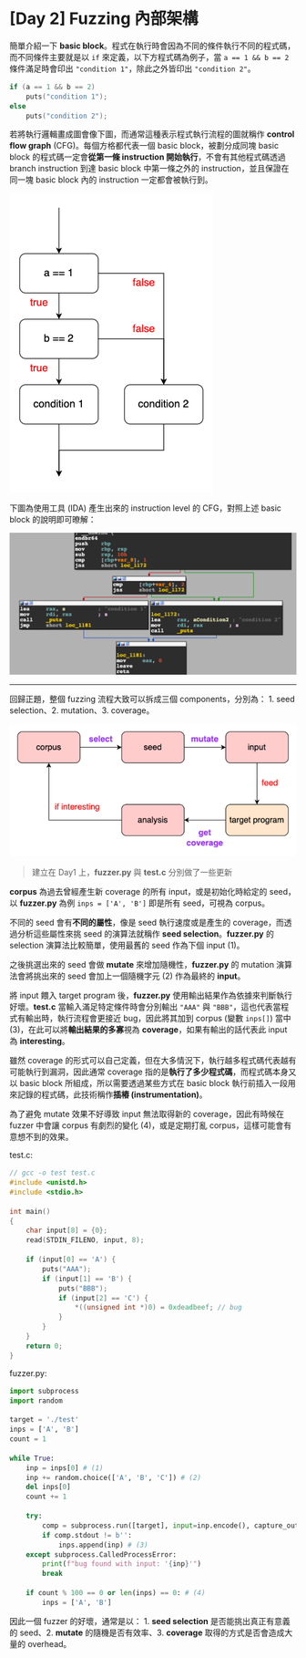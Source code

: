 # [Day 2] Fuzzing 內部架構



簡單介紹一下 **basic block**。程式在執行時會因為不同的條件執行不同的程式碼，而不同條件主要就是以 `if` 來定義，以下方程式碼為例子，當 `a == 1 && b == 2` 條件滿足時會印出 `"condition 1"`，除此之外皆印出 `"condition 2"`。

```c
if (a == 1 && b == 2)
	puts("condition 1");
else
    puts("condition 2");
```



若將執行邏輯畫成圖會像下圖，而通常這種表示程式執行流程的圖就稱作 **control flow graph** (CFG)。每個方格都代表一個 basic block，被劃分成同塊 basic block 的程式碼一定會**從第一條 instruction 開始執行**，不會有其他程式碼透過  branch instruction 到達 basic block 中第一條之外的 instruction，並且保證在同一塊 basic block 內的 instruction 一定都會被執行到。

![](images/2-0.png)



下圖為使用工具 (IDA) 產生出來的 instruction level 的 CFG，對照上述 basic block 的說明即可暸解：

![](images/2-1.png)



---



回歸正題，整個 fuzzing 流程大致可以拆成三個 components，分別為： 1. seed selection、2. mutation、3. coverage。



![](images/2-2.png)

> 建立在 Day1 上，**fuzzer.py** 與 **test.c** 分別做了一些更新

**corpus** 為過去曾經產生新 coverage 的所有 input，或是初始化時給定的 seed，以 **fuzzer.py** 為例 `inps = ['A', 'B']` 即是所有 seed，可視為 corpus。

不同的 seed 會有**不同的屬性**，像是 seed 執行速度或是產生的 coverage，而透過分析這些屬性來挑 seed 的演算法就稱作 **seed selection**。**fuzzer.py** 的 selection 演算法比較簡單，使用最舊的 seed 作為下個 input (1)。

之後挑選出來的 seed 會做 **mutate** 來增加隨機性，**fuzzer.py** 的 mutation 演算法會將挑出來的 seed 會加上一個隨機字元 (2) 作為最終的 **input**。

將 input 餵入 target program 後，**fuzzer.py** 使用輸出結果作為依據來判斷執行好壞。**test.c** 當輸入滿足特定條件時會分別輸出 `"AAA"` 與 `"BBB"`，這也代表當程式有輸出時，執行流程會更接近 bug，因此將其加到 corpus (變數 `inps[]`) 當中 (3)，在此可以將**輸出結果的多寡**視為 **coverage**，如果有輸出的話代表此 input 為 **interesting**。

雖然 coverage 的形式可以自己定義，但在大多情況下，執行越多程式碼代表越有可能執行到漏洞，因此通常 coverage 指的是**執行了多少程式碼**，而程式碼本身又以 basic block 所組成，所以需要透過某些方式在 basic block 執行前插入一段用來記錄的程式碼，此技術稱作**插樁 (instrumentation)**。

為了避免 mutate 效果不好導致 input 無法取得新的 coverage，因此有時候在 fuzzer 中會讓 corpus 有劇烈的變化 (4)，或是定期打亂 corpus，這樣可能會有意想不到的效果。



test.c:

```c
// gcc -o test test.c
#include <unistd.h>
#include <stdio.h>

int main()
{
    char input[8] = {0};
    read(STDIN_FILENO, input, 8);

    if (input[0] == 'A') {
        puts("AAA");
        if (input[1] == 'B') {
            puts("BBB");
            if (input[2] == 'C') {
                *((unsigned int *)0) = 0xdeadbeef; // bug
            }
        }
    }
    return 0;
}
```



fuzzer.py:

```python
import subprocess
import random

target = './test'
inps = ['A', 'B']
count = 1

while True:
    inp = inps[0] # (1)
    inp += random.choice(['A', 'B', 'C']) # (2)
    del inps[0]
    count += 1

    try:
        comp = subprocess.run([target], input=inp.encode(), capture_output=True, check=True)
        if comp.stdout != b'':
            inps.append(inp) # (3)
    except subprocess.CalledProcessError:
        print(f"bug found with input: '{inp}'")
        break

    if count % 100 == 0 or len(inps) == 0: # (4)
        inps = ['A', 'B']
```



因此一個 fuzzer 的好壞，通常是以： 1. **seed selection** 是否能挑出真正有意義的 seed、2. **mutate** 的隨機是否有效率、3. **coverage** 取得的方式是否會造成大量的 overhead。

